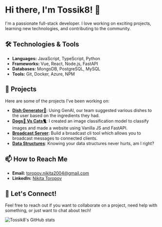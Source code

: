 # Hi there, I'm Tossik8! 👋

I'm a passionate full-stack developer. I love working on exciting projects, learning new technologies, and contributing to the community.

## 🛠 Technologies & Tools

- **Languages:** JavaScript, TypeScript, Python
- **Frameworks:** Vue, React, Node.js, FastAPI
- **Databases:** MongoDB, PostgreSQL, MySQL
- **Tools:** Git, Docker, Azure, NPM

## 🚀 Projects

Here are some of the projects I've been working on:

- [**Dish Generator🍛**](https://github.com/tossik8/dish-generator): Using GenAI, our team suggested various dishes to the user based on the ingredients they had.
- [**Dogs🦮 Vs Cats🐈**](https://github.com/tossik8/dogs_vs_cats): I created an image classification model to classify images and made a website using Vanilla JS and FastAPI.
- [**Broadcast Server**](https://github.com/tossik8/broadcast-server): Build a broadcast cli tool which allows you to broadcast messages to connected clients.
- [**Data Structures**](https://github.com/tossik8/data-structures): Knowing your data structures never hurts, am I right?

## 📫 How to Reach Me

- **Email:** [toropov.nikita2004@gmail.com](mailto:toropov.nikita2004@gmail.com)
- **LinkedIn:** [Nikita Toropov](https://www.linkedin.com/in/nikita-toropov/)

## 💬 Let's Connect!

Feel free to reach out if you want to collaborate on a project, need help with something, or just want to chat about tech!

![Tossik8's GitHub stats](https://github-readme-stats.vercel.app/api?username=tossik8&show_icons=true&theme=radical)
